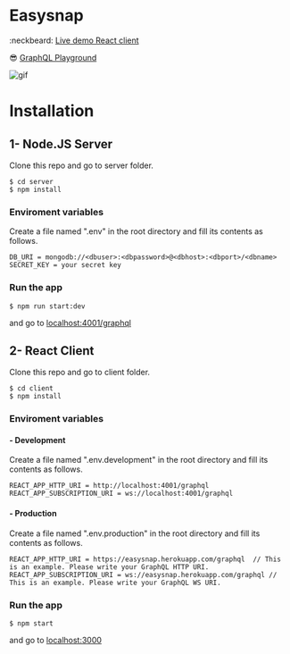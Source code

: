 # Easysnap

:neckbeard: [Live demo React client](http://easysnap.surge.sh/)

:sunglasses: [GraphQL Playground](http://206.189.182.169:4001/graphql)

![gif](https://mehmetseven.net/content/images/2018/11/newest.gif)

# Installation

## 1- Node.JS Server

Clone this repo and go to server folder.

```
$ cd server
$ npm install
```

### Enviroment variables

Create a file named ".env" in the root directory and fill its contents as follows.

```
DB_URI = mongodb://<dbuser>:<dbpassword>@<dbhost>:<dbport>/<dbname>
SECRET_KEY = your secret key
```

### Run the app

```
$ npm run start:dev
```

and go to [localhost:4001/graphql](http://localhost:4001/graphql)

## 2- React Client

Clone this repo and go to client folder.

```
$ cd client
$ npm install
```

### Enviroment variables

#### - Development

Create a file named ".env.development" in the root directory and fill its contents as follows.

```
REACT_APP_HTTP_URI = http://localhost:4001/graphql
REACT_APP_SUBSCRIPTION_URI = ws://localhost:4001/graphql
```

#### - Production

Create a file named ".env.production" in the root directory and fill its contents as follows.

```
REACT_APP_HTTP_URI = https://easysnap.herokuapp.com/graphql  // This is an example. Please write your GraphQL HTTP URI.
REACT_APP_SUBSCRIPTION_URI = ws://easysnap.herokuapp.com/graphql // This is an example. Please write your GraphQL WS URI.
```

### Run the app

```
$ npm start
```

and go to [localhost:3000](http://localhost:3000/)
